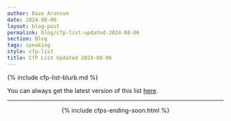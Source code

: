 ```yaml
---
author: Dave Aronson
date: 2024-08-06
layout: blog-post
permalink: blog/cfp-list-updated-2024-08-06
section: Blog
tags: speaking
style: cfp-list
title: CfP List Updated 2024-08-06
---
```


{% include cfp-list-blurb.md %}

You can always get the latest version of this list
[here](/speaking/cfps-ending-soon).

<hr>

<center>{% include cfps-ending-soon.html %}</center>

